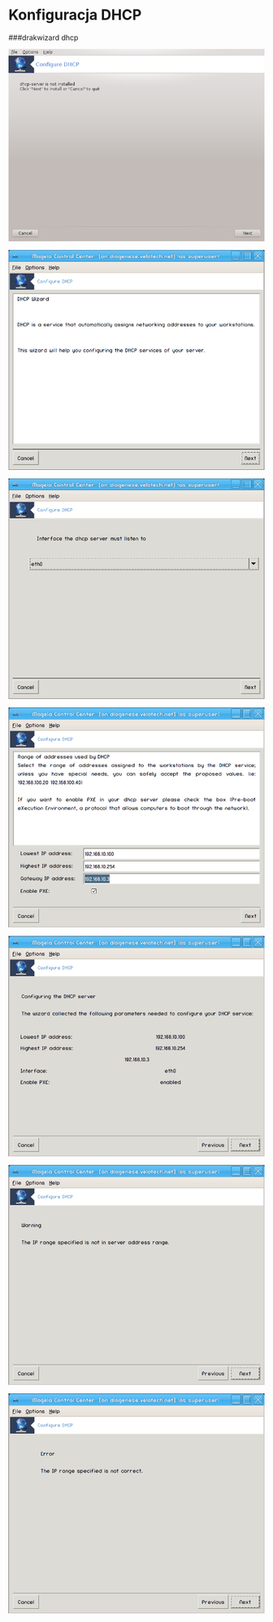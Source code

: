 # Konfiguracja DHCP

###drakwizard dhcp

![](../img/drakwizard_dhcp.png)

![](../img/drakwizard-dhcp-step1.png)

![](../img/drakwizard-dhcp-step2.png)

![](../img/drakwizard-dhcp-step3.png)

![](../img/drakwizard-dhcp-step4.png)

![](../img/drakwizard-dhcp-step5.png)

![](../img/drakwizard-dhcp-step6.png)
